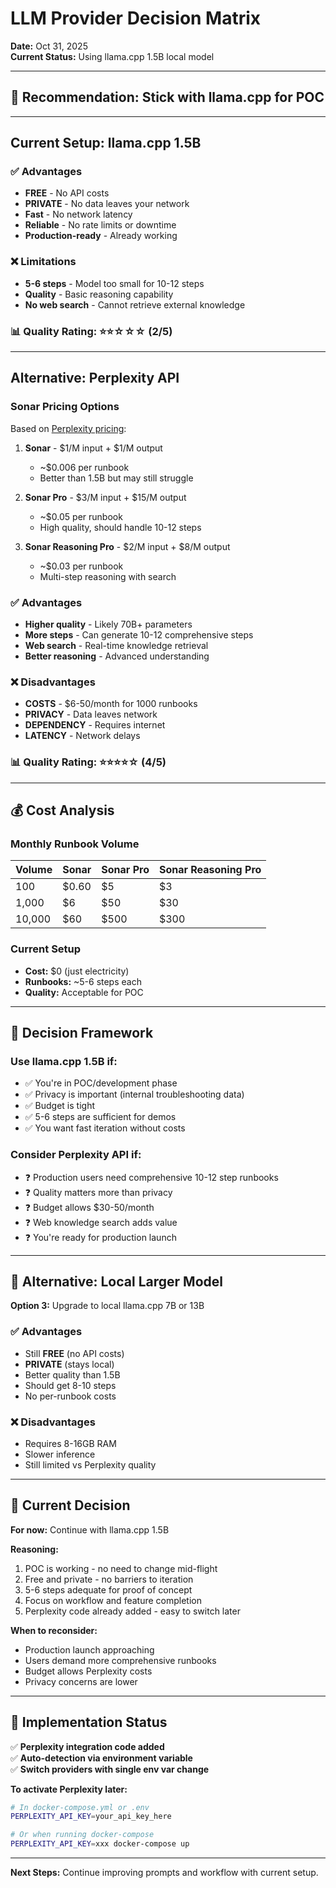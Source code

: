 # LLM Provider Decision Matrix

**Date:** Oct 31, 2025  
**Current Status:** Using llama.cpp 1.5B local model

---

## 🎯 Recommendation: **Stick with llama.cpp for POC**

---

## Current Setup: llama.cpp 1.5B

### ✅ Advantages
- **FREE** - No API costs
- **PRIVATE** - No data leaves your network
- **Fast** - No network latency
- **Reliable** - No rate limits or downtime
- **Production-ready** - Already working

### ❌ Limitations
- **5-6 steps** - Model too small for 10-12 steps
- **Quality** - Basic reasoning capability
- **No web search** - Cannot retrieve external knowledge

### 📊 Quality Rating: ⭐⭐☆☆☆ (2/5)

---

## Alternative: Perplexity API

### Sonar Pricing Options
Based on [Perplexity pricing](https://docs.perplexity.ai/getting-started/pricing#request-pricing):

1. **Sonar** - $1/M input + $1/M output
   - ~$0.006 per runbook
   - Better than 1.5B but may still struggle

2. **Sonar Pro** - $3/M input + $15/M output
   - ~$0.05 per runbook
   - High quality, should handle 10-12 steps

3. **Sonar Reasoning Pro** - $2/M input + $8/M output
   - ~$0.03 per runbook
   - Multi-step reasoning with search

### ✅ Advantages
- **Higher quality** - Likely 70B+ parameters
- **More steps** - Can generate 10-12 comprehensive steps
- **Web search** - Real-time knowledge retrieval
- **Better reasoning** - Advanced understanding

### ❌ Disadvantages
- **COSTS** - $6-50/month for 1000 runbooks
- **PRIVACY** - Data leaves network
- **DEPENDENCY** - Requires internet
- **LATENCY** - Network delays

### 📊 Quality Rating: ⭐⭐⭐⭐☆ (4/5)

---

## 💰 Cost Analysis

### Monthly Runbook Volume
| Volume | Sonar | Sonar Pro | Sonar Reasoning Pro |
|--------|-------|-----------|---------------------|
| 100    | $0.60 | $5        | $3                  |
| 1,000  | $6    | $50       | $30                 |
| 10,000 | $60   | $500      | $300                |

### Current Setup
- **Cost:** $0 (just electricity)
- **Runbooks:** ~5-6 steps each
- **Quality:** Acceptable for POC

---

## 🤔 Decision Framework

### Use llama.cpp 1.5B if:
- ✅ You're in POC/development phase
- ✅ Privacy is important (internal troubleshooting data)
- ✅ Budget is tight
- ✅ 5-6 steps are sufficient for demos
- ✅ You want fast iteration without costs

### Consider Perplexity API if:
- ❓ Production users need comprehensive 10-12 step runbooks
- ❓ Quality matters more than privacy
- ❓ Budget allows $30-50/month
- ❓ Web knowledge search adds value
- ❓ You're ready for production launch

---

## 🔄 Alternative: Local Larger Model

**Option 3:** Upgrade to local llama.cpp 7B or 13B

### ✅ Advantages
- Still **FREE** (no API costs)
- **PRIVATE** (stays local)
- Better quality than 1.5B
- Should get 8-10 steps
- No per-runbook costs

### ❌ Disadvantages
- Requires 8-16GB RAM
- Slower inference
- Still limited vs Perplexity quality

---

## 🎯 Current Decision

**For now:** Continue with llama.cpp 1.5B

**Reasoning:**
1. POC is working - no need to change mid-flight
2. Free and private - no barriers to iteration
3. 5-6 steps adequate for proof of concept
4. Focus on workflow and feature completion
5. Perplexity code already added - easy to switch later

**When to reconsider:**
- Production launch approaching
- Users demand more comprehensive runbooks
- Budget allows Perplexity costs
- Privacy concerns are lower

---

## 🔧 Implementation Status

✅ **Perplexity integration code added**  
✅ **Auto-detection via environment variable**  
✅ **Switch providers with single env var change**

**To activate Perplexity later:**
```bash
# In docker-compose.yml or .env
PERPLEXITY_API_KEY=your_api_key_here

# Or when running docker-compose
PERPLEXITY_API_KEY=xxx docker-compose up
```

---

**Next Steps:** Continue improving prompts and workflow with current setup.


